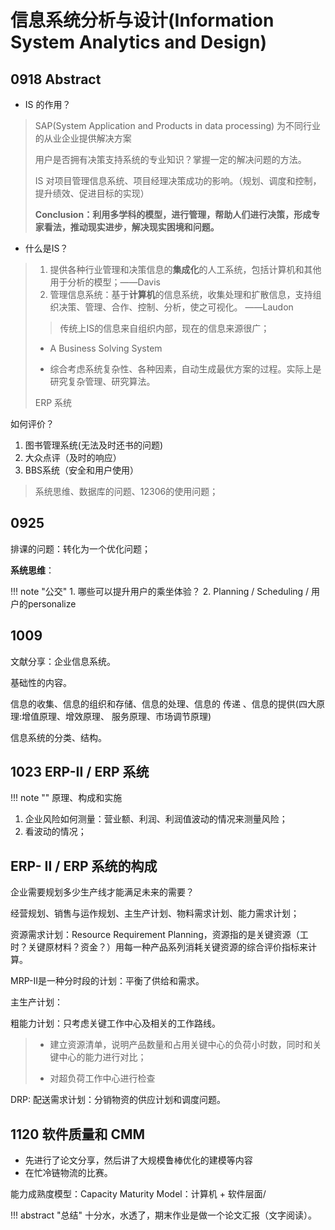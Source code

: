# 信息系统分析与设计(Information System Analytics and Design)

## 0918 Abstract

- IS 的作用？

> SAP(System Application and Products in data processing) 为不同行业的从业企业提供解决方案
>
> 用户是否拥有决策支持系统的专业知识？掌握一定的解决问题的方法。
>
> IS 对项目管理信息系统、项目经理决策成功的影响。（规划、调度和控制，提升绩效、促进目标的实现）
>
> **Conclusion：利用多学科的模型，进行管理，帮助人们进行决策，形成专家看法，推动现实进步，解决现实困境和问题。**



- 什么是IS？

> 1. 提供各种行业管理和决策信息的**集成化**的人工系统，包括计算机和其他用于分析的模型；——Davis
> 2. 管理信息系统：基于**计算机**的信息系统，收集处理和扩散信息，支持组织决策、管理、合作、控制、分析，使之可视化。 ——Laudon
>
> > 传统上IS的信息来自组织内部，现在的信息来源很广；
>
> - A Business Solving System 
>
> - 综合考虑系统复杂性、各种因素，自动生成最优方案的过程。实际上是研究复杂管理、研究算法。
>
> ERP 系统


如何评价？

1. 图书管理系统(无法及时还书的问题)
2. 大众点评（及时的响应）
3. BBS系统（安全和用户使用）

> 系统思维、数据库的问题、12306的使用问题；

## 0925 


排课的问题：转化为一个优化问题；


**系统思维**：


!!! note "公交"
    1. 哪些可以提升用户的乘坐体验？
    2. Planning / Scheduling / 用户的personalize


## 1009 

文献分享：企业信息系统。

基础性的内容。

信息的收集、信息的组织和存储、信息的处理、信息的 传递 、信息的提供(四大原理:增值原理、增效原理、 服务原理、市场调节原理)


信息系统的分类、结构。


## 1023 ERP-II / ERP 系统 

!!! note ""
    原理、构成和实施


1. 企业风险如何测量：营业额、利润、利润值波动的情况来测量风险；
2. 看波动的情况；



## ERP- II / ERP 系统的构成

企业需要规划多少生产线才能满足未来的需要？

经营规划、销售与运作规划、主生产计划、物料需求计划、能力需求计划；

资源需求计划：Resource Requirement Planning，资源指的是关键资源（工时？关键原材料？资金？）用每一种产品系列消耗关键资源的综合评价指标来计算。

MRP-II是一种分时段的计划：平衡了供给和需求。


主生产计划：

粗能力计划：只考虑关键工作中心及相关的工作路线。

> - 建立资源清单，说明产品数量和占用关键中心的负荷小时数，同时和关键中心的能力进行对比；
>
> - 对超负荷工作中心进行检查

DRP: 配送需求计划：分销物资的供应计划和调度问题。


## 1120 软件质量和 CMM 

- 先进行了论文分享，然后讲了大规模鲁棒优化的建模等内容
- 在忙冷链物流的比赛。

能力成熟度模型：Capacity Maturity Model：计算机 + 软件层面/



!!! abstract "总结"
    十分水，水透了，期末作业是做一个论文汇报（文字阅读）。